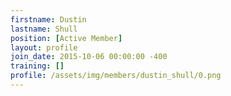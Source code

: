 ```yaml
---
firstname: Dustin
lastname: Shull
position: [Active Member]
layout: profile
join_date: 2015-10-06 00:00:00 -400
training: []
profile: /assets/img/members/dustin_shull/0.png
---
```

